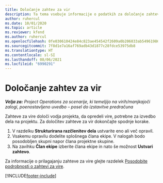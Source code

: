 ```yaml
---
title: Določanje zahtev za vir
description: Ta tema vsebuje informacije o podatkih za določanje zahtev za vir.
author: ruhercul
ms.date: 10/01/2020
ms.topic: article
ms.reviewer: kfend
ms.author: ruhercul
ms.openlocfilehash: 0fe030610424e84c823ae454542f2609a0b206033ab549619865e2c649cce113
ms.sourcegitcommit: 7f8d1e7a16af769adb43d1877c28fdce53975db8
ms.translationtype: HT
ms.contentlocale: sl-SI
ms.lasthandoff: 08/06/2021
ms.locfileid: "6990291"
---
```

# <a name="define-resource-requirements"></a>Določanje zahtev za vir

_**Velja za:** Project Operations za scenarije, ki temeljijo na virih/manjkajoči zalogi, poenostavljeno uvedbo – posel do izstavitve predračuna_

Zahteve za vire določi vodja projekta, da opredeli vire, potrebne za izvedbo dela na projektu. Za določitev zahteve za vir dokončajte spodnje korake.

1.  V razdelku **Strukturirana razčlenitev dela** ustvarite eno ali več opravil.
2.  Vsakemu opravilu dodelite splošnega člana ekipe. V nalogah bodo posodobljen skupni napor člana projektne skupine.
3.  Na zavihku **Član ekipe** izberite člana ekipe in nato še možnost **Ustvari zahtevo**.

Za informacije o prilagajanju zahteve za vire glejte razdelek [Posodobite podrobnosti o zahtevi za vire](define-resource-requirements.md).

[!INCLUDE[footer-include](../includes/footer-banner.md)]